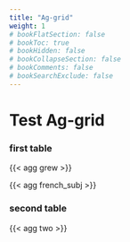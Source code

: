 ```yaml
---
title: "Ag-grid"
weight: 1
# bookFlatSection: false
# bookToc: true
# bookHidden: false
# bookCollapseSection: false
# bookComments: false
# bookSearchExclude: false
---
```


# Test Ag-grid

### first table

{{< agg grew >}}

{{< agg french_subj >}}

### second table

{{< agg two >}}


